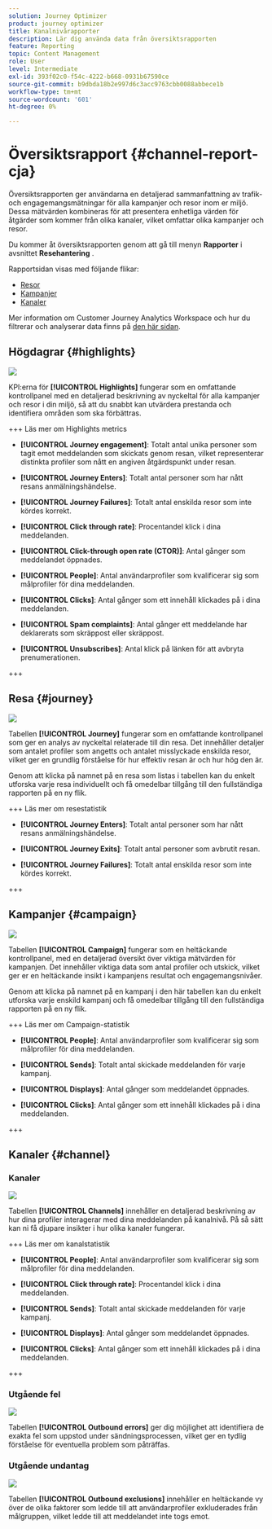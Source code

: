 ```yaml
---
solution: Journey Optimizer
product: journey optimizer
title: Kanalnivårapporter
description: Lär dig använda data från översiktsrapporten
feature: Reporting
topic: Content Management
role: User
level: Intermediate
exl-id: 393f02c0-f54c-4222-b668-0931b67590ce
source-git-commit: b9dbda18b2e997d6c3acc9763cbb0088abbece1b
workflow-type: tm+mt
source-wordcount: '601'
ht-degree: 0%

---
```


# Översiktsrapport {#channel-report-cja}

Översiktsrapporten ger användarna en detaljerad sammanfattning av trafik- och engagemangsmätningar för alla kampanjer och resor inom er miljö. Dessa mätvärden kombineras för att presentera enhetliga värden för åtgärder som kommer från olika kanaler, vilket omfattar olika kampanjer och resor.

Du kommer åt översiktsrapporten genom att gå till menyn **Rapporter** i avsnittet **Resehantering** .

Rapportsidan visas med följande flikar:

* [Resor](#journey)
* [Kampanjer](#campaign)
* [Kanaler](#channel)

Mer information om Customer Journey Analytics Workspace och hur du filtrerar och analyserar data finns på [den här sidan](https://experienceleague.adobe.com/en/docs/analytics-platform/using/cja-workspace/home).

## Högdagrar {#highlights}

![](assets/cja-highlights.png)

KPI:erna för **[!UICONTROL Highlights]** fungerar som en omfattande kontrollpanel med en detaljerad beskrivning av nyckeltal för alla kampanjer och resor i din miljö, så att du snabbt kan utvärdera prestanda och identifiera områden som ska förbättras.

+++ Läs mer om Highlights metrics

* **[!UICONTROL Journey engagement]**: Totalt antal unika personer som tagit emot meddelanden som skickats genom resan, vilket representerar distinkta profiler som nått en angiven åtgärdspunkt under resan.

* **[!UICONTROL Journey Enters]**: Totalt antal personer som har nått resans anmälningshändelse.

* **[!UICONTROL Journey Failures]**: Totalt antal enskilda resor som inte kördes korrekt.

* **[!UICONTROL Click through rate]**: Procentandel klick i dina meddelanden.

* **[!UICONTROL Click-through open rate (CTOR)]**: Antal gånger som meddelandet öppnades.

* **[!UICONTROL People]**: Antal användarprofiler som kvalificerar sig som målprofiler för dina meddelanden.

* **[!UICONTROL Clicks]**: Antal gånger som ett innehåll klickades på i dina meddelanden.

* **[!UICONTROL Spam complaints]**: Antal gånger ett meddelande har deklarerats som skräppost eller skräppost.

* **[!UICONTROL Unsubscribes]**: Antal klick på länken för att avbryta prenumerationen.

+++

## Resa {#journey}

![](assets/cja-channel-journeys.png)

Tabellen **[!UICONTROL Journey]** fungerar som en omfattande kontrollpanel som ger en analys av nyckeltal relaterade till din resa. Det innehåller detaljer som antalet profiler som angetts och antalet misslyckade enskilda resor, vilket ger en grundlig förståelse för hur effektiv resan är och hur hög den är.

Genom att klicka på namnet på en resa som listas i tabellen kan du enkelt utforska varje resa individuellt och få omedelbar tillgång till den fullständiga rapporten på en ny flik.

+++ Läs mer om resestatistik

* **[!UICONTROL Journey Enters]**: Totalt antal personer som har nått resans anmälningshändelse.

* **[!UICONTROL Journey Exits]**: Totalt antal personer som avbrutit resan.

* **[!UICONTROL Journey Failures]**: Totalt antal enskilda resor som inte kördes korrekt.

+++

## Kampanjer {#campaign}

![](assets/cja-channel-campaigns.png)

Tabellen **[!UICONTROL Campaign]** fungerar som en heltäckande kontrollpanel, med en detaljerad översikt över viktiga mätvärden för kampanjen. Det innehåller viktiga data som antal profiler och utskick, vilket ger er en heltäckande insikt i kampanjens resultat och engagemangsnivåer.

Genom att klicka på namnet på en kampanj i den här tabellen kan du enkelt utforska varje enskild kampanj och få omedelbar tillgång till den fullständiga rapporten på en ny flik.

+++ Läs mer om Campaign-statistik

* **[!UICONTROL People]**: Antal användarprofiler som kvalificerar sig som målprofiler för dina meddelanden.

* **[!UICONTROL Sends]**: Totalt antal skickade meddelanden för varje kampanj.

* **[!UICONTROL Displays]**: Antal gånger som meddelandet öppnades.

* **[!UICONTROL Clicks]**: Antal gånger som ett innehåll klickades på i dina meddelanden.

+++

## Kanaler {#channel}

### Kanaler

![](assets/cja-channels.png)

Tabellen **[!UICONTROL Channels]** innehåller en detaljerad beskrivning av hur dina profiler interagerar med dina meddelanden på kanalnivå. På så sätt kan ni få djupare insikter i hur olika kanaler fungerar.

+++ Läs mer om kanalstatistik

* **[!UICONTROL People]**: Antal användarprofiler som kvalificerar sig som målprofiler för dina meddelanden.

* **[!UICONTROL Click through rate]**: Procentandel klick i dina meddelanden.

* **[!UICONTROL Sends]**: Totalt antal skickade meddelanden för varje kampanj.

* **[!UICONTROL Displays]**: Antal gånger som meddelandet öppnades.

* **[!UICONTROL Clicks]**: Antal gånger som ett innehåll klickades på i dina meddelanden.

+++

### Utgående fel

![](assets/cja-channels-outbound-errors.png)

Tabellen **[!UICONTROL Outbound errors]** ger dig möjlighet att identifiera de exakta fel som uppstod under sändningsprocessen, vilket ger en tydlig förståelse för eventuella problem som påträffas.

### Utgående undantag

![](assets/cja-channels-outbound-excluded.png)

Tabellen **[!UICONTROL Outbound exclusions]** innehåller en heltäckande vy över de olika faktorer som ledde till att användarprofiler exkluderades från målgruppen, vilket ledde till att meddelandet inte togs emot.
